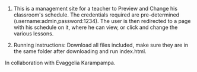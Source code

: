 1. This is a management site for a teacher to Preview and Change his classroom's schedule. The credentials required are pre-determined (username:admin,password:1234).
The user is then redirected to a page with his schedule on it, where he can view, or click and change the various lessons.

2. Running instructions: Download all files included, make sure they are in the same folder after downloading and run index.html.

In collaboration with Evaggelia Karampampa.
